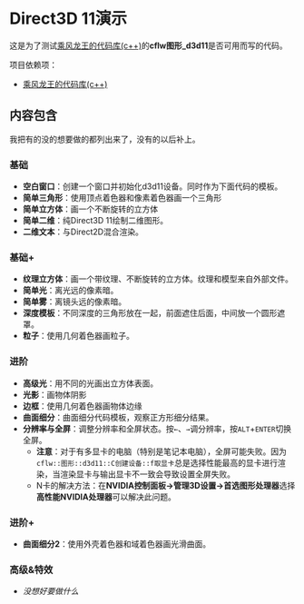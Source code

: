 # Direct3D 11演示
这是为了测试[乘风龙王的代码库(c++)](https://github.com/cflw/cflw_cpp)的**cflw图形_d3d11**是否可用而写的代码。


项目依赖项：
* [乘风龙王的代码库(c++)](https://github.com/cflw/cflw_cpp)

## 内容包含
我把有的没的想要做的都列出来了，没有的以后补上。

### 基础
* **空白窗口**：创建一个窗口并初始化d3d11设备。同时作为下面代码的模板。
* **简单三角形**：使用顶点着色器和像素着色器画一个三角形
* **简单立方体**：画一个不断旋转的立方体
* **简单二维**：纯Direct3D 11绘制二维图形。
* **二维文本**：与Direct2D混合渲染。

### 基础+
* **纹理立方体**：画一个带纹理、不断旋转的立方体。纹理和模型来自外部文件。
* **简单光**：离光远的像素暗。
* **简单雾**：离镜头远的像素暗。
* **深度模板**：不同深度的三角形放在一起，前面遮住后面，中间放一个圆形遮罩。
* **粒子**：使用几何着色器画粒子。


### 进阶
* **高级光**：用不同的光画出立方体表面。
* **光影**：画物体阴影
* **边框**：使用几何着色器画物体边缘
* **曲面细分**：曲面细分代码模板，观察正方形细分结果。
* **分辨率与全屏**：调整分辨率和全屏状态。按`←`、`→`调分辨率，按`ALT`+`ENTER`切换全屏。
	* **注意**：对于有多显卡的电脑（特别是笔记本电脑），全屏可能失败。因为`cflw::图形::d3d11::C创建设备::f取显卡`总是选择性能最高的显卡进行渲染，当渲染显卡与输出显卡不一致会导致设置全屏失败。
	* N卡的解决方法：在**NVIDIA控制面板->管理3D设置->首选图形处理器**选择**高性能NVIDIA处理器**可以解决此问题。

### 进阶+
* **曲面细分2**：使用外壳着色器和域着色器画光滑曲面。

### 高级&特效

* *没想好要做什么*